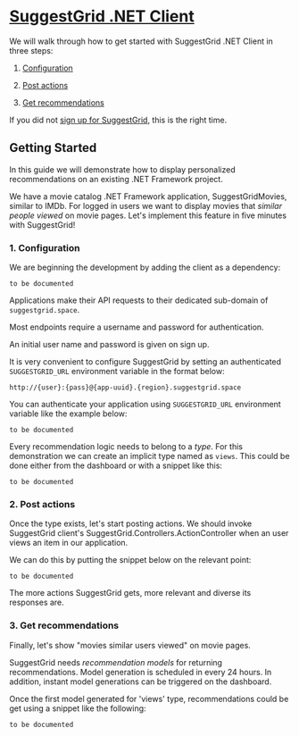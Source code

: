 # [ SuggestGrid .NET Client ]( http://www.github.com/suggestgrid/suggestgrid-net )

We will walk through how to get started with SuggestGrid .NET Client in three steps:
    
1. [Configuration](#1-configuration)
    
2. [Post actions](#2-post-actions)
    
3. [Get recommendations](#3-get-recommendations)

If you did not [sign up for SuggestGrid](https://dashboard.suggestgrid.com/users/sign_up), this is the right time.

## Getting Started

In this guide we will demonstrate how to display personalized recommendations on an existing .NET Framework project.

We have a movie catalog .NET Framework application, SuggestGridMovies, similar to IMDb.
For logged in users we want to display movies that *similar people viewed* on movie pages.
Let's implement this feature in five minutes with SuggestGrid!

### 1. Configuration

We are beginning the development by adding the client as a dependency:

```
to be documented
```



Applications make their API requests to their dedicated sub-domain of `suggestgrid.space`.

Most endpoints require a username and password for authentication.

An initial user name and password is given on sign up.

It is very convenient to configure SuggestGrid by setting an authenticated `SUGGESTGRID_URL` environment variable in the format below:

`http://{user}:{pass}@{app-uuid}.{region}.suggestgrid.space`

You can authenticate your application using `SUGGESTGRID_URL` environment variable like the example below:

```
to be documented
```


Every recommendation logic needs to belong to a *type*.
For this demonstration we can create an implicit type named as `views`.
This could be done either from the dashboard or with a snippet like this:

```
to be documented
```



### 2. Post actions

Once the type exists, let's start posting actions.
We should invoke SuggestGrid client's SuggestGrid.Controllers.ActionController when an user views an item in our application.

We can do this by putting the snippet below on the relevant point:

```
to be documented
```


The more actions SuggestGrid gets, more relevant and diverse its responses are.


### 3. Get recommendations

Finally, let's show "movies similar users viewed" on movie pages.

SuggestGrid needs *recommendation models* for returning recommendations.
Model generation is scheduled in every 24 hours.
In addition, instant model generations can be triggered on the dashboard.

Once the first model generated for 'views' type, recommendations could be get using a snippet like the following:

```
to be documented
```
